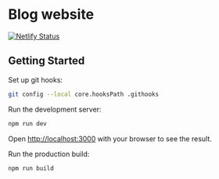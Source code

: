 # Blog website

[![Netlify Status](https://api.netlify.com/api/v1/badges/63d2b1f0-ca82-45b6-b7a0-71f7bde61647/deploy-status)](https://app.netlify.com/sites/comforting-marshmallow-ef0c7d/deploys)

## Getting Started

Set up git hooks:

```sh
git config --local core.hooksPath .githooks
```

Run the development server:

```sh
npm run dev
```

Open [http://localhost:3000](http://localhost:3000) with your browser to see the result.

Run the production build:

```sh
npm run build
```
